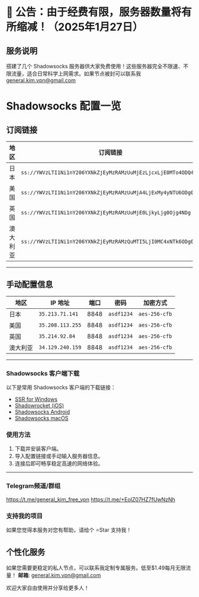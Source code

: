 # 📢 公告：由于经费有限，服务器数量将有所缩减！（2025年1月27日）


## 服务说明
搭建了几个 Shadowsocks 服务器供大家免费使用！这些服务器完全不限速、不限流量，适合日常科学上网需求。如果节点被封可以联系我 [general.kim.vpn@gmail.com](mailto:general.kim.vpn@gmail.com)


# Shadowsocks 配置一览

## 订阅链接
| 地区  | 订阅链接                                                                                          |
|-------|---------------------------------------------------------------------------------------------------|
| 日本  | `ss://YWVzLTI1Ni1nY206YXNkZjEyMzRAMzUuMjEzLjcxLjE0MTo4ODQ4`                                     |
| 美国  | `ss://YWVzLTI1Ni1nY206YXNkZjEyMzRAMzUuMjA4LjExMy4yNTU6ODg0OA`                                       |
| 英国  | `ss://YWVzLTI1Ni1nY206YXNkZjEyMzRAMzUuMjE0LjkyLjg0Ojg4NDg`                                       |
| 澳大利亚  | `ss://YWVzLTI1Ni1nY206YXNkZjEyMzRAMzQuMTI5LjI0MC4xNTk6ODg0OA`                                       |

---

## 手动配置信息
| 地区  | IP 地址          | 端口  | 密码       | 加密方式    |
|-------|------------------|-------|------------|-------------|
| 日本  | `35.213.71.141` | 8848  | `asdf1234` | `aes-256-cfb` |
| 美国  | `35.208.113.255`   | 8848  | `asdf1234` | `aes-256-cfb` |
| 英国| `35.214.92.84`    | 8848  | `asdf1234` | `aes-256-cfb` |
| 澳大利亚  | `34.129.240.159`  | 8848  | `asdf1234` | `aes-256-cfb` |

---
### Shadowsocks 客户端下载
以下是常用 Shadowsocks 客户端的下载链接：
- [SSR for Windows](https://github.com/shadowsocksrr/shadowsocksr-csharp/releases)  
- [Shadowrocket (iOS)](https://apps.apple.com/us/app/shadowrocket/id932747118)  
- [Shadowsocks Android](https://github.com/shadowsocks/shadowsocks-android/releases)  
- [Shadowsocks macOS](https://github.com/shadowsocks/ShadowsocksX-NG/releases)  

### 使用方法
1. 下载并安装客户端。
2. 导入配置链接或手动输入服务器信息。
3. 连接后即可畅享稳定高速的网络体验。

---
### Telegram频道/群组
https://t.me/general_kim_free_vpn 
https://t.me/+EoIZ07HZ7fUwNzNh


### 支持我的项目
如果您觉得本服务对您有帮助，请给个 ⭐Star 支持我！  

## 个性化服务
如果您需要更稳定的私人节点，可以联系我定制专属服务。低至$1.49每月无限流量！
**邮箱**: [general.kim.vpn@gmail.com](mailto:general.kim.vpn@gmail.com)

欢迎大家自由使用并分享给更多人！
